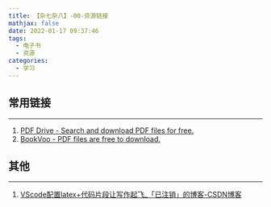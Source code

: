 ```yaml
---
title: 【杂七杂八】-00-资源链接
mathjax: false
date: 2022-01-17 09:37:46
tags:
  - 电子书
  - 资源
categories:
  - 学习
---
```


## 常用链接

---

1. [PDF Drive - Search and download PDF files for free.](https://www.pdfdrive.com/)
2. [BookVoo - PDF files are free to download.](https://bookvoo.com/)

## 其他

---

1. [VScode配置latex+代码片段让写作起飞_「已注销」的博客-CSDN博客](https://blog.csdn.net/cfunction/article/details/108591734)
